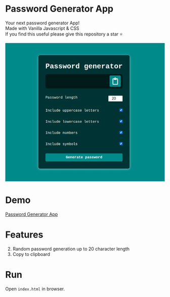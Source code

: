 # Password Generator App
Your next password generator App! <br />
Made with Vanilla Javascript & CSS <br />
If you find this useful please give this repository a star :star:

![](./password-generator-app.jpg)

# Demo
[Password Generator App](https://mannar.ch/projects/password-generator/index.html) 

# Features

2. Random password generation up to 20 character length
2. Copy to clipboard

# Run
Open `index.html` in browser.
